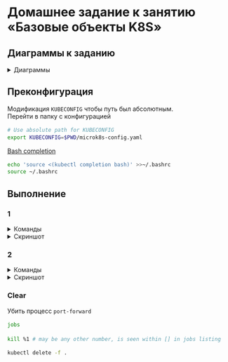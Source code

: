 # Домашнее задание к занятию «Базовые объекты K8S»

## Диаграммы к заданию

<details>
<summary>Диаграммы</summary>

* Port forward \
![Port Forward](./diagrams/port-forward-pod.png)

* Service \
![Service](./diagrams/pods-and-svc.png)

</details>

## Преконфигурация

Модификация `KUBECONFIG` чтобы путь был абсолютным.\
Перейти в папку с конфигурацией

```bash
# Use absolute path for KUBECONFIG
export KUBECONFIG=$PWD/microk8s-config.yaml
```

[Bash completion](https://kubernetes.io/docs/tasks/tools/install-kubectl-linux/#enable-kubectl-autocompletion)
```bash
echo 'source <(kubectl completion bash)' >>~/.bashrc
source ~/.bashrc
```

## Выполнение

### 1

<details>
<summary>Команды</summary>

```bash
kubectl run netology-web \
  --image=gcr.io/kubernetes-e2e-test-images/echoserver:2.2 \
  -o yaml --dry-run=client > netology-web.yaml

kubectl apply -f netology-web.yaml

kubectl port-forward pods/netology-web :8080 &

curl localhost:$PORT
```
</details>

<details>
<summary>Скриншот</summary>

![pod](./screenshots/pod.png)
</details>




### 2

<details>
<summary>Команды</summary>

Шаг 1-2 выполнены в [п.1 ](#1)

```bash
kubectl expose pod/netology-web --name=netology-svc \
  --port 28080 --target-port 8080 \
  -o yaml --dry-run=client > netology-svc.yaml

# kubectl create service clusterip netology-svc \
#   --tcp=28080:8080 \
#   -o yaml --dry-run=client > netology-svc.yaml

kubectl apply -f netology-svc.yaml

kubectl port-forward services/netology-svc :28080 &

curl localhost:$PORT
```

</details>

<details>
<summary>Скриншот</summary>

![service](./screenshots/service.png)
</details>

### Clear

Убить процесс `port-forward`
```bash
jobs

kill %1 # may be any other number, is seen within [] in jobs listing
```

```bash
kubectl delete -f .
```

